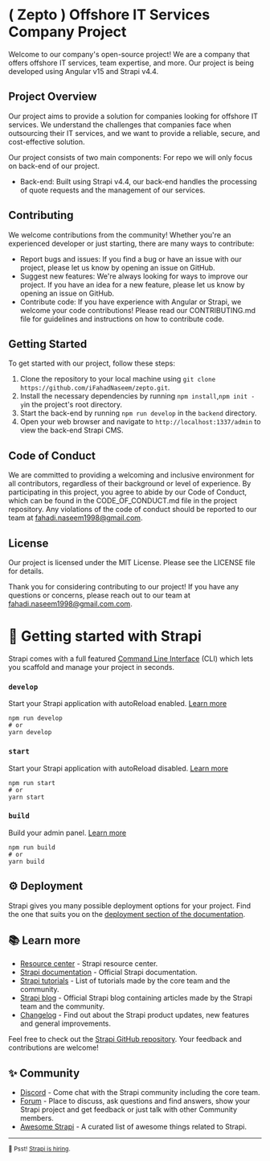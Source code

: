 # ( Zepto ) Offshore IT Services Company Project

Welcome to our company's open-source project! We are a company that offers offshore IT services, team expertise, and more. Our project is being developed using Angular v15 and Strapi v4.4.

## Project Overview

Our project aims to provide a solution for companies looking for offshore IT services. We understand the challenges that companies face when outsourcing their IT services, and we want to provide a reliable, secure, and cost-effective solution.

Our project consists of two main components:
For repo we will only focus on back-end of our project. 
- Back-end: Built using Strapi v4.4, our back-end handles the processing of quote requests and the management of our services.

## Contributing

We welcome contributions from the community! Whether you're an experienced developer or just starting, there are many ways to contribute:

- Report bugs and issues: If you find a bug or have an issue with our project, please let us know by opening an issue on GitHub.
- Suggest new features: We're always looking for ways to improve our project. If you have an idea for a new feature, please let us know by opening an issue on GitHub.
- Contribute code: If you have experience with Angular or Strapi, we welcome your code contributions! Please read our CONTRIBUTING.md file for guidelines and instructions on how to contribute code.

## Getting Started

To get started with our project, follow these steps:

1. Clone the repository to your local machine using `git clone https://github.com/iFahadNaseem/zepto.git`.
2. Install the necessary dependencies by running `npm install`,`npm init -y`in the project's root directory.
3. Start the back-end by running `npm run develop` in the `backend` directory.
4. Open your web browser and navigate to `http://localhost:1337/admin` to view the back-end Strapi CMS.

## Code of Conduct

We are committed to providing a welcoming and inclusive environment for all contributors, regardless of their background or level of experience. By participating in this project, you agree to abide by our Code of Conduct, which can be found in the CODE_OF_CONDUCT.md file in the project repository. Any violations of the code of conduct should be reported to our team at fahadi.naseem1998@gmail.com.

## License

Our project is licensed under the MIT License. Please see the LICENSE file for details.

Thank you for considering contributing to our project! If you have any questions or concerns, please reach out to our team at fahadi.naseem1998@gmail.com.com.



# 🚀 Getting started with Strapi

Strapi comes with a full featured [Command Line Interface](https://docs.strapi.io/developer-docs/latest/developer-resources/cli/CLI.html) (CLI) which lets you scaffold and manage your project in seconds.

### `develop`

Start your Strapi application with autoReload enabled. [Learn more](https://docs.strapi.io/developer-docs/latest/developer-resources/cli/CLI.html#strapi-develop)

```
npm run develop
# or
yarn develop
```

### `start`

Start your Strapi application with autoReload disabled. [Learn more](https://docs.strapi.io/developer-docs/latest/developer-resources/cli/CLI.html#strapi-start)

```
npm run start
# or
yarn start
```

### `build`

Build your admin panel. [Learn more](https://docs.strapi.io/developer-docs/latest/developer-resources/cli/CLI.html#strapi-build)

```
npm run build
# or
yarn build
```

## ⚙️ Deployment

Strapi gives you many possible deployment options for your project. Find the one that suits you on the [deployment section of the documentation](https://docs.strapi.io/developer-docs/latest/setup-deployment-guides/deployment.html).

## 📚 Learn more

- [Resource center](https://strapi.io/resource-center) - Strapi resource center.
- [Strapi documentation](https://docs.strapi.io) - Official Strapi documentation.
- [Strapi tutorials](https://strapi.io/tutorials) - List of tutorials made by the core team and the community.
- [Strapi blog](https://docs.strapi.io) - Official Strapi blog containing articles made by the Strapi team and the community.
- [Changelog](https://strapi.io/changelog) - Find out about the Strapi product updates, new features and general improvements.

Feel free to check out the [Strapi GitHub repository](https://github.com/strapi/strapi). Your feedback and contributions are welcome!

## ✨ Community

- [Discord](https://discord.strapi.io) - Come chat with the Strapi community including the core team.
- [Forum](https://forum.strapi.io/) - Place to discuss, ask questions and find answers, show your Strapi project and get feedback or just talk with other Community members.
- [Awesome Strapi](https://github.com/strapi/awesome-strapi) - A curated list of awesome things related to Strapi.

---

<sub>🤫 Psst! [Strapi is hiring](https://strapi.io/careers).</sub>
